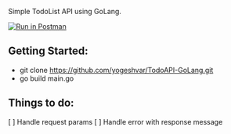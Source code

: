 Simple TodoList API using GoLang.

[![Run in Postman](https://run.pstmn.io/button.svg)](https://app.getpostman.com/run-collection/1c3aee3818bf9fbede28)

## Getting Started:
- git clone https://github.com/yogeshvar/TodoAPI-GoLang.git
- go build main.go

## Things to do:

 [ ]     Handle request params
 [ ]     Handle error with response message


